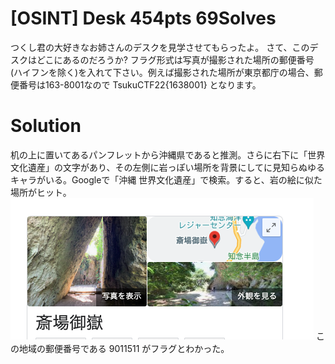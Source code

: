 # [OSINT] Desk 454pts 69Solves
つくし君の大好きなお姉さんのデスクを見学させてもらったよ。 さて、このデスクはどこにあるのだろうか?
フラグ形式は写真が撮影された場所の郵便番号(ハイフンを除く)を入れて下さい。例えば撮影された場所が東京都庁の場合、郵便番号は163-8001なので TsukuCTF22{1638001} となります。

# Solution
机の上に置いてあるパンフレットから沖縄県であると推測。さらに右下に「世界文化遺産」の文字があり、その左側に岩っぽい場所を背景にしてに見知らぬゆるキャラがいる。Googleで「沖縄 世界文化遺産」で検索。すると、岩の絵に似た場所がヒット。
![検索結果](search_result.png)
この地域の郵便番号である 9011511 がフラグとわかった。